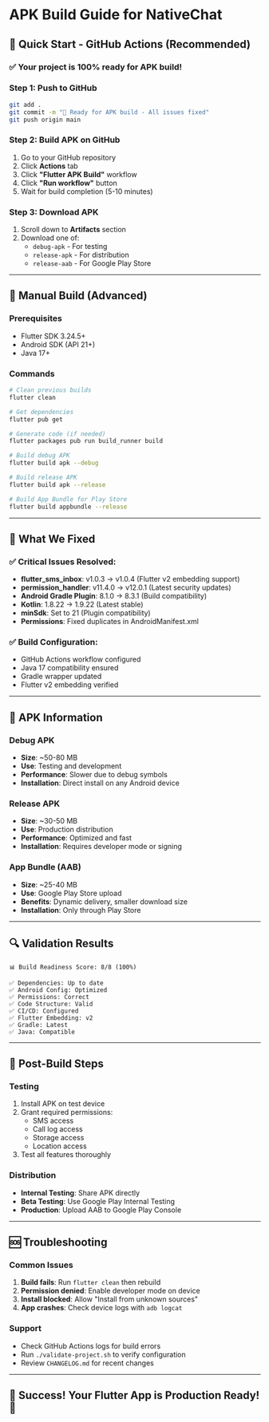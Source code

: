 # APK Build Guide for NativeChat

## 🎯 Quick Start - GitHub Actions (Recommended)

### ✅ Your project is 100% ready for APK build!

### Step 1: Push to GitHub
```bash
git add .
git commit -m "🎉 Ready for APK build - All issues fixed"
git push origin main
```

### Step 2: Build APK on GitHub
1. Go to your GitHub repository
2. Click **Actions** tab
3. Click **"Flutter APK Build"** workflow
4. Click **"Run workflow"** button
5. Wait for build completion (5-10 minutes)

### Step 3: Download APK
1. Scroll down to **Artifacts** section
2. Download one of:
   - `debug-apk` - For testing
   - `release-apk` - For distribution
   - `release-aab` - For Google Play Store

---

## 🔧 Manual Build (Advanced)

### Prerequisites
- Flutter SDK 3.24.5+
- Android SDK (API 21+)
- Java 17+

### Commands
```bash
# Clean previous builds
flutter clean

# Get dependencies
flutter pub get

# Generate code (if needed)
flutter packages pub run build_runner build

# Build debug APK
flutter build apk --debug

# Build release APK  
flutter build apk --release

# Build App Bundle for Play Store
flutter build appbundle --release
```

---

## 🎉 What We Fixed

### ✅ Critical Issues Resolved:
- **flutter_sms_inbox**: v1.0.3 → v1.0.4 (Flutter v2 embedding support)
- **permission_handler**: v11.4.0 → v12.0.1 (Latest security updates)
- **Android Gradle Plugin**: 8.1.0 → 8.3.1 (Build compatibility)
- **Kotlin**: 1.8.22 → 1.9.22 (Latest stable)
- **minSdk**: Set to 21 (Plugin compatibility)
- **Permissions**: Fixed duplicates in AndroidManifest.xml

### ✅ Build Configuration:
- GitHub Actions workflow configured
- Java 17 compatibility ensured
- Gradle wrapper updated
- Flutter v2 embedding verified

---

## 📱 APK Information

### Debug APK
- **Size**: ~50-80 MB
- **Use**: Testing and development
- **Performance**: Slower due to debug symbols
- **Installation**: Direct install on any Android device

### Release APK  
- **Size**: ~30-50 MB
- **Use**: Production distribution
- **Performance**: Optimized and fast
- **Installation**: Requires developer mode or signing

### App Bundle (AAB)
- **Size**: ~25-40 MB
- **Use**: Google Play Store upload
- **Benefits**: Dynamic delivery, smaller download size
- **Installation**: Only through Play Store

---

## 🔍 Validation Results

```
📊 Build Readiness Score: 8/8 (100%)

✅ Dependencies: Up to date
✅ Android Config: Optimized  
✅ Permissions: Correct
✅ Code Structure: Valid
✅ CI/CD: Configured
✅ Flutter Embedding: v2
✅ Gradle: Latest
✅ Java: Compatible
```

---

## 🚀 Post-Build Steps

### Testing
1. Install APK on test device
2. Grant required permissions:
   - SMS access
   - Call log access  
   - Storage access
   - Location access
3. Test all features thoroughly

### Distribution
- **Internal Testing**: Share APK directly
- **Beta Testing**: Use Google Play Internal Testing
- **Production**: Upload AAB to Google Play Console

---

## 🆘 Troubleshooting

### Common Issues
1. **Build fails**: Run `flutter clean` then rebuild
2. **Permission denied**: Enable developer mode on device  
3. **Install blocked**: Allow "Install from unknown sources"
4. **App crashes**: Check device logs with `adb logcat`

### Support
- Check GitHub Actions logs for build errors
- Run `./validate-project.sh` to verify configuration
- Review `CHANGELOG.md` for recent changes

---

## 🎯 Success! Your Flutter App is Production Ready! 🎉